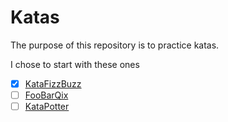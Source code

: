# Katas

The purpose of this repository is to practice katas.

I chose to start with these ones

- [x] [KataFizzBuzz](http://codingdojo.org/kata/FizzBuzz)
- [ ] [FooBarQix](http://codingdojo.org/kata/FooBarQix)
- [ ] [KataPotter](http://codingdojo.org/kata/Potter)

